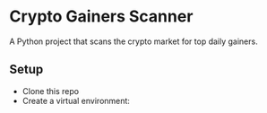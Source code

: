 # Crypto Gainers Scanner

A Python project that scans the crypto market for top daily gainers.

## Setup
- Clone this repo
- Create a virtual environment:
